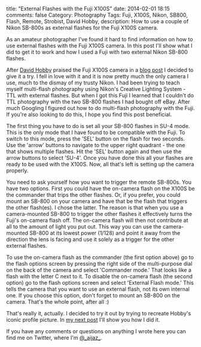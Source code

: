 title: "External Flashes with the Fuji X100S"
date: 2014-02-01 18:15
comments: false
Category: Photography
Tags: Fuji, X100S, Nikon, SB800, Flash, Remote, Strobist, David Hobby, description: How to use a couple of Nikon SB-800s as external flashes for the Fuji X100S camera.

As an amateur photographer I've found it hard to find information on how to use external flashes with the Fuji X100S camera.  In this post I'll show what I did to get it to work and how I used a Fuji with two external Nikon SB-800 flashes. 

<!-- more -->

After [David Hobby](https://twitter.com/strobist) praised the Fuji X100S camera in 
a [blog post](http://strobist.blogspot.com/2013/03/in-depth-new-fujifilm-x100s.html) I decided to give it a try.  I fell in love with it
and it is now pretty much the only camera I use, much to the dismay of my trusty Nikon. I had been trying to teach myself multi-flash
photography using Nikon's Creative Lighting System - TTL with external flashes.  But when I got this Fuji I learned that I couldn't do 
TTL photography with the two SB-800 flashes I had bought off eBay.  After much Googling I figured out how to do multi-flash photography
with the Fuji. If you're also looking to do this, I hope you find this post beneficial.

The first thing you have to do is set all your SB-800 flashes in SU-4 mode.  This is the only mode that I have found to be compatible with the Fuji.  To switch to this mode, press the 'SEL' button on the flash for two seconds. Use the 'arrow' buttons to navigate to the 
upper right quadrant - the one that shows multiple flashes. Hit the 'SEL' button again and then use the arrow buttons to select 'SU-4'.  Once you have done this all your flashes are ready to be used with the X100S. Now, all that's left is setting up the camera properly. 

You need to ask yourself how you want to trigger the remote SB-800s. You have two options. First you could have the on-camera flash on the X100S be the commander that trips the other flashes. Or, if you prefer, you could mount an SB-800 on your camera and have that be the flash that triggers the other flash(es).  I chose the latter.  The reason is that when you use a camera-mounted SB-800 to trigger the other flashes it effectively turns the Fuji's on-camera flash off.  The on-camera flash will then not contribute at all to the amount of light you put out.  This way you can use the camera-mounted SB-800 at its lowest power (1/128) and point it away from the direction the lens is facing and use it solely as a trigger for the other external flashes. 

To use the on-camera flash as the commander (the first option above) go to the flash options screen by pressing the right side of the multi-purpose dial on the back of the camera and select 'Commander mode.' That looks like a flash with the letter C next to it.  To disable the on-camera flash (the second option) go to the flash options screen and select 'External Flash mode.' This tells the camera that you want to use an external flash, not its own internal one. If you choose this option, don't forget to mount an SB-800 on the camera.  That's the whole point, after all :)

That's really it, actually.  I decided to try it out by trying to recreate Hobby's iconic profile picture.  In [my next post](/2014/02/01/recreating-david-hobbys-profile-pic/) I'll show you how I did it.  


If you have any comments or questions on 
anything I wrote here you can find me on Twitter, where I'm [@\_aijaz\_](http://twitter.com/_aijaz_).